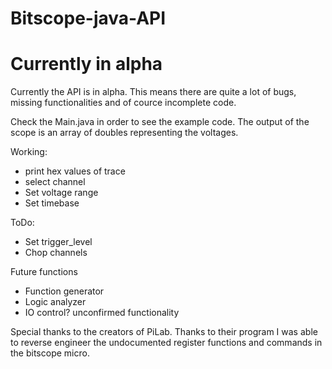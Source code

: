 # Bitscope-java-API

<h1> Currently in alpha </h1>

Currently the API is in alpha. This means there are quite a lot of bugs, missing functionalities and of cource incomplete code.

Check the Main.java in order to see the example code.
The output of the scope is an array of doubles representing the voltages.

Working:
- print hex values of trace
- select channel
- Set voltage range
- Set timebase

ToDo:
- Set trigger_level
- Chop channels

Future functions
- Function generator
- Logic analyzer
- IO control? unconfirmed functionality

Special thanks to the creators of PiLab. Thanks to their program I was able to reverse engineer the undocumented register functions and commands in the bitscope micro.
